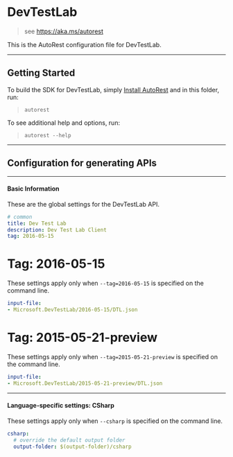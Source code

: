 # DevTestLab
    
> see https://aka.ms/autorest

This is the AutoRest configuration file for DevTestLab.



---
## Getting Started 
To build the SDK for DevTestLab, simply [Install AutoRest](https://aka.ms/autorest/install) and in this folder, run:

> `autorest`

To see additional help and options, run:

> `autorest --help`
---

## Configuration for generating APIs


---
#### Basic Information 
These are the global settings for the DevTestLab API.

``` yaml
# common 
title: Dev Test Lab
description: Dev Test Lab Client
tag: 2016-05-15

```


# Tag: 2016-05-15

These settings apply only when `--tag=2016-05-15` is specified on the command line.

``` yaml $(tag) == '2016-05-15'
input-file:
- Microsoft.DevTestLab/2016-05-15/DTL.json

```
 
# Tag: 2015-05-21-preview

These settings apply only when `--tag=2015-05-21-preview` is specified on the command line.

``` yaml $(tag) == '2015-05-21-preview'
input-file:
- Microsoft.DevTestLab/2015-05-21-preview/DTL.json

```


---
#### Language-specific settings: CSharp

These settings apply only when `--csharp` is specified on the command line.

``` yaml $(csharp)
csharp:
  # override the default output folder
  output-folder: $(output-folder)/csharp
```

